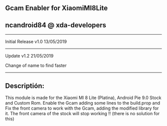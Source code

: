Gcam Enabler for XiaomiMI8Lite
-
ncandroid84 @ xda-developers
-
--------------------------------------------------------------------------------------
Initial Release v1.0  13/05/2019

--------------------------------------------------------------------------------------
Update v1.2 21/05/2019

Change of name to find faster

--------------------------------------------------------------------------------------
Descriptión:
-
This module is made for the Xiaomi MI 8 Lite (Platina), Android Pie 9.0 Stock and Custom Rom. Enable the Gcam adding some lines to the build.prop and Fix the front camera to work with the Gcam, adding the modified library for it.
The front camera of the stock will stop working !! (there is no solution for this)
